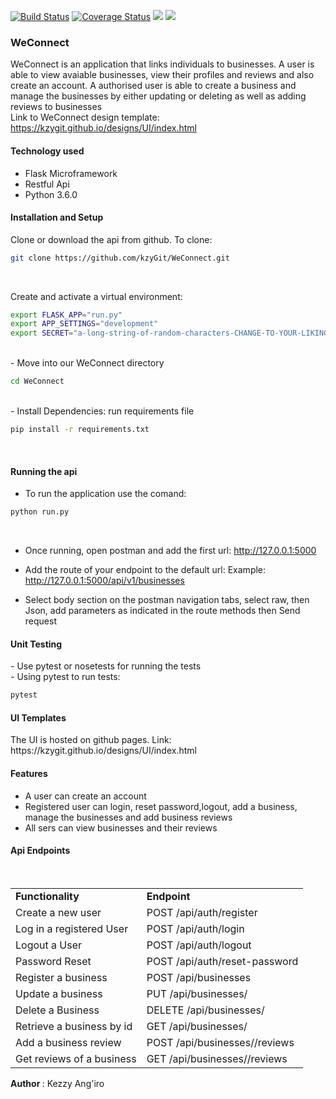[![Build Status](https://travis-ci.org/kzyGit/WeConnect.svg?branch=api)](https://travis-ci.org/kzyGit/WeConnect)
[![Coverage Status](https://coveralls.io/repos/github/kzyGit/WeConnect/badge.svg?branch=master)](https://coveralls.io/github/kzyGit/WeConnect?branch=master)
<a href="https://codeclimate.com/github/codeclimate/codeclimate/maintainability"><img src="https://api.codeclimate.com/v1/badges/a99a88d28ad37a79dbf6/maintainability" /></a>
<a href="https://codeclimate.com/github/codeclimate/codeclimate/test_coverage"><img src="https://api.codeclimate.com/v1/badges/a99a88d28ad37a79dbf6/test_coverage" /></a>

<h3>WeConnect</h3>

WeConnect is an application that links individuals to businesses. A user is able to view avaiable businesses, view their profiles and reviews and also create an account. A authorised user is able to create a business and manage the businesses by either updating or deleting as well as adding reviews to businesses<br>
Link to WeConnect design template: https://kzygit.github.io/designs/UI/index.html<br> 

<h4>Technology used</h4>
<ul>
  <li>Flask Microframework</li>
  <li>Restful Api</li>
  <li>Python 3.6.0</li>
 </ul>

<h4>Installation and Setup</h4>
Clone or download the api from github. To clone:<br>

```sh
git clone https://github.com/kzyGit/WeConnect.git
```
<br>

Create and activate a virtual environment:<br>
 ```sh
export FLASK_APP="run.py"
export APP_SETTINGS="development"
export SECRET="a-long-string-of-random-characters-CHANGE-TO-YOUR-LIKING"
 ```
<br>
 - Move into our WeConnect directory <br>
 
 ```sh
 cd WeConnect
 ```
<br>
 - Install Dependencies: run requirements file<br>
 
 ```sh
 pip install -r requirements.txt
 ```
<br>

<h4>Running the api</h4>

- To run the application use the comand:<br>
```sh
python run.py
```
<br>

- Once running, open postman and add the first url: http://127.0.0.1:5000 <br>
- Add the route of your endpoint to the default url: Example: http://127.0.0.1:5000/api/v1/businesses <br>


- Select body section on the postman navigation tabs, select raw, then Json, add parameters as indicated in the route methods then Send request


<h4>Unit Testing</h4>
  - Use pytest or nosetests for running the tests<br>
  - Using pytest to run tests:<br>

  ```sh
  pytest
  ```

<h4>UI Templates</h4>
The UI is hosted on github pages. Link: https://kzygit.github.io/designs/UI/index.html

<h4>Features</h4>

  <ul>
  <li>A user can create an account</li>
  <li>Registered user can login, reset password,logout, add a business, manage the businesses and add business reviews</li>
  <li>All sers can view businesses and their reviews</li>
  </ul>

<h4> Api Endpoints </h4>
<br>
<table>
  <tr><td><b>Functionality</b></td><td><b>Endpoint</b></td></tr>

<tr><td>Create a new user</td><td>POST /api/auth/register</td></tr>
<tr><td>Log in a registered User</td><td>POST /api/auth/login</td></tr>
<tr><td>Logout a User</td><td>POST /api/auth/logout</td></tr>
<tr><td>Password Reset</td><td>POST /api/auth/reset-password</td></tr>
<tr><td>Register a business</td><td>POST /api/businesses</td></tr>
<tr><td>Update a business</td><td>PUT /api/businesses/<businessId></td></tr>
<tr><td>Delete a Business</td><td>DELETE /api/businesses/<businessId></td></tr>
<tr><td>Retrieve a business by id</td><td>GET /api/businesses/<businessId></td></tr>
<tr><td>Add a business review</td><td>POST /api/businesses/<businessId>/reviews</td></tr>
<tr><td>Get reviews of a business</td><td>GET /api/businesses/<businessId>/reviews</td></tr>

</table>

<b> Author </b>: Kezzy Ang'iro




